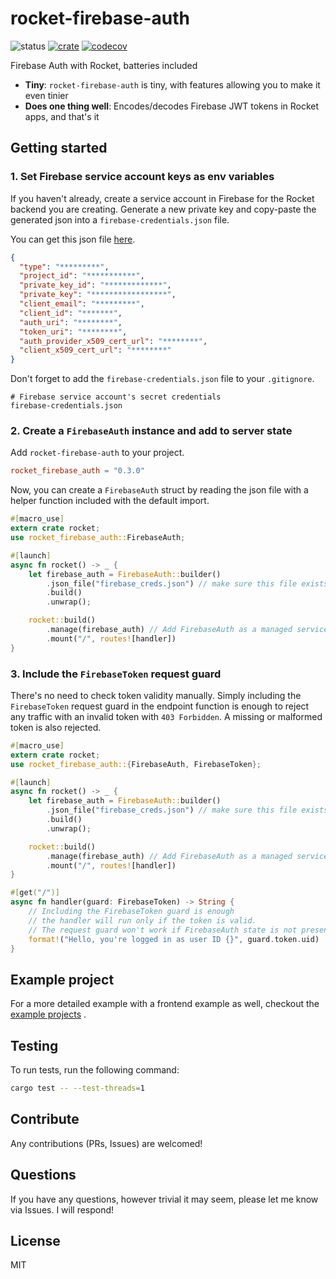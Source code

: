 # rocket-firebase-auth

![status](https://github.com/Drpoppyseed/rocket-firebase-auth/actions/workflows/ci.yml/badge.svg)
[![crate](https://img.shields.io/crates/v/rocket-firebase-auth.svg)](https://crates.io/crates/rocket-firebase-auth)
[![codecov](https://img.shields.io/codecov/c/github/DrPoppyseed/rocket-firebase-auth)](https://codecov.io/gh/DrPoppyseed/rocket-firebase-auth)

Firebase Auth with Rocket, batteries included

- __Tiny__: `rocket-firebase-auth` is tiny, with features allowing you to make it even tinier
- __Does one thing well__: Encodes/decodes Firebase JWT tokens in Rocket apps, and that's it

## Getting started

### 1. Set Firebase service account keys as env variables

If you haven't already, create a service account in Firebase for the Rocket backend
you are creating. Generate a new private key and copy-paste the generated json
into a `firebase-credentials.json` file.

You can get this json file [here](https://console.firebase.google.com/project/_/settings/serviceaccounts/adminsdk).

```json
{
  "type": "*********",
  "project_id": "***********",
  "private_key_id": "*************",
  "private_key": "*****************",
  "client_email": "*********",
  "client_id": "*******",
  "auth_uri": "********",
  "token_uri": "********",
  "auth_provider_x509_cert_url": "********",
  "client_x509_cert_url": "********"
}
```

Don't forget to add the `firebase-credentials.json` file to your `.gitignore`.

```gitignore
# Firebase service account's secret credentials
firebase-credentials.json
```

### 2. Create a `FirebaseAuth` instance and add to server state

Add `rocket-firebase-auth` to your project.

```toml
rocket_firebase_auth = "0.3.0"
```

Now, you can create a `FirebaseAuth` struct by reading the json file with a helper
function included with the default import.

```rust
#[macro_use]
extern crate rocket;
use rocket_firebase_auth::FirebaseAuth;

#[launch]
async fn rocket() -> _ {
    let firebase_auth = FirebaseAuth::builder()
        .json_file("firebase_creds.json") // make sure this file exists
        .build()
        .unwrap();

    rocket::build()
        .manage(firebase_auth) // Add FirebaseAuth as a managed service
        .mount("/", routes![handler])
}
```

### 3. Include the `FirebaseToken` request guard

There's no need to check token validity manually. Simply including the `FirebaseToken` request guard in the endpoint function is enough to reject any traffic with an invalid token with `403 Forbidden`. A missing or malformed token is also rejected.

```rust
#[macro_use]
extern crate rocket;
use rocket_firebase_auth::{FirebaseAuth, FirebaseToken};

#[launch]
async fn rocket() -> _ {
    let firebase_auth = FirebaseAuth::builder()
        .json_file("firebase_creds.json") // make sure this file exists
        .build()
        .unwrap();

    rocket::build()
        .manage(firebase_auth) // Add FirebaseAuth as a managed service
        .mount("/", routes![handler])
}

#[get("/")]
async fn handler(guard: FirebaseToken) -> String {
    // Including the FirebaseToken guard is enough
    // the handler will run only if the token is valid.
    // The request guard won't work if FirebaseAuth state is not present. 
    format!("Hello, you're logged in as user ID {}", guard.token.uid)
}
```

## Example project

For a more detailed example with a frontend example as well, checkout the [example
projects](https://github.com/DrPoppyseed/rocket-firebase-auth/tree/main/examples/react-rocket-example)
.

## Testing

To run tests, run the following command:

```bash
cargo test -- --test-threads=1
```

## Contribute

Any contributions (PRs, Issues) are welcomed!

## Questions

If you have any questions, however trivial it may seem, please let me know via Issues. I will respond!

## License

MIT
